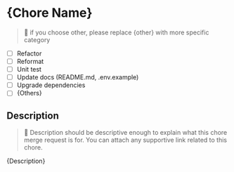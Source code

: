 # {Chore Name}

> :blue_book: if you choose other, please replace {other} with more specific category

- [ ] Refactor
- [ ] Reformat
- [ ] Unit test
- [ ] Update docs (README.md, .env.example)
- [ ] Upgrade dependencies
- [ ] {Others}

## Description

> :blue_book: Description should be descriptive enough to explain what this chore merge request is for. You can attach any supportive link related to this chore.

{Description}

